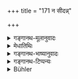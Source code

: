 +++
title = "171 न सीदन्न्"

+++

<details><summary>गङ्गानथ-मूलानुवादः</summary>

Perceiving the quick overthrow of unrighteous sinners, he shall not turn his mind towards unrighteousness, even though suffering in consequence of righteonsness.—(171)
</details>

<details><summary>मेधातिथिः</summary>

**धर्मः** शास्त्रमर्यादा । तेन वर्तमानः **सीदन्न् अप्य्** अवसादम् अपि प्राप्नुवन् **नाधर्मे मनो निवेशयेत्** । यत **अधार्मिका** यद्य् अपि चौर्योत्कोचदम्भादिभिर् धनसमृद्धा दृश्यन्ते, तथापि तेषाम् **आशु विपर्ययो** दृश्यते धननाशादिः । अतो न धर्माद् विचलेत् ॥ ४.१७१ ॥

_सुहृद् भूत्वा दृष्टम् अर्थं दर्शितवान् । इदानीं शास्त्रार्थम् आह ।_
</details>

<details><summary>गङ्गानथ-भाष्यानुवादः</summary>

‘*Dharma*,’ ‘Right,’ consists in the bounds of propriety laid down in the scriptures;—one who acts according to this,—even though he may ‘suffer’ failure—‘*shall not turn his mind towards unrighteousness*.’ Because, even though unrighteous men may be found to have become rich by wealth acquired by bribery, hypocrisy, and the like,—yet very soon their ‘*overthrow*’—in the form of destruction of their wealth, etc.—is found to come about. Consequently, one should never deviate from the right.

The Author has, in a friendly spirit, shown us a visible instance.—(171)
</details>

<details><summary>गङ्गानथ-टिप्पन्यः</summary>

This verse is quoted in *Vīramitrodaya* (Paribhāṣā, p. 68), which adds
the following explanation:—‘*Sīdan*’, even though one may be in
difficulties regarding necessary expenses,—‘*adharmeṇa*’, by improper
appropriation of what belongs to others,—‘*adharmikāṇām*’, of those who
do not perform the prescribed duties,—‘*pāpānām*,’ of those who do what
is forbidden,—‘*viparyayam*,’ loss of wealth and other things,—‘*āśu*’
lias been added only with a view to emphasise, as calamity is actually
found to overtake sinners *after the lapse of some time also*.
</details>

<details><summary>Bühler</summary>

171	Let him, though suffering in consequence of his righteousness, never turn his heart to unrighteousness; for he will see the speedy overthrow of unrighteous, wicked men.
</details>
